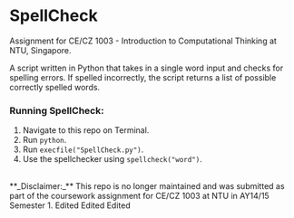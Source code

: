 # SpellCheck
Assignment for CE/CZ 1003 - Introduction to Computational Thinking at NTU, Singapore.

A script written in Python that takes in a single word input and checks for spelling errors. If spelled incorrectly, the script returns a list of possible correctly spelled words.

### Running **SpellCheck**:

1. Navigate to this repo on Terminal.
2. Run `python`.
3. Run `execfile("SpellCheck.py")`.
4. Use the spellchecker using `spellcheck("word")`.

<br>
**_Disclaimer:_** This repo is no longer maintained and was submitted as part of the coursework assignment for CE/CZ 1003 at NTU in AY14/15 Semester 1.
Edited
Edited
Edited
